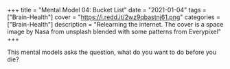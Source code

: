 +++
title = "Mental Model 04: Bucket List"
date = "2021-01-04"
tags = ["Brain-Health"]
cover = "https://i.redd.it/2wz9qbastnj61.png"
categories = ["Brain-Health"]
description = "Relearning the internet. The cover is a space image by Nasa from unsplash blended with some patterns from Everypixel"
+++

This mental models asks the question, what do you want to do before you die?

<!-- Blogging is the new resume, credible content creation backed by numbers (traffic and viewership)

Sleep is the foundation of everything

Food is the best medicine

finacial education is the best education

If it doedsnt add value to your life discard it (minimalism)

Resume?
- Vim
- Golang
- Bash Scripting
- Arch Linux
- Markdown
- Hugo
- IPFS
- Solidity
- Godot
- Game Development

Self evident
- Game Jams
- Blog Posts
- Music files (lmms and reaper)
- Aseprite animations (parallax)
-->
